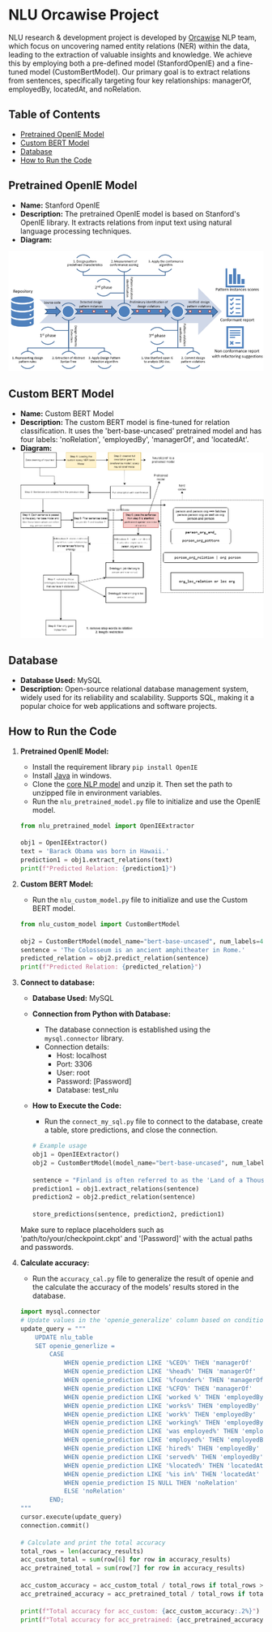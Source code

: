 # NLU Orcawise Project

NLU research & development project is developed by [Orcawise](https://www.orcawise.com/) NLP team, which focus on uncovering named entity relations (NER) within the data, leading to the extraction of valuable insights and knowledge. We achieve this by employing both a pre-defined model (StanfordOpenIE) and a fine-tuned model (CustomBertModel). Our primary goal is to extract relations from sentences, specifically targeting four key relationships: managerOf, employedBy, locatedAt, and noRelation.

## Table of Contents
  - [Pretrained OpenIE Model](#pretrained-openie-model)
  - [Custom BERT Model](#custom-bert-model)
  - [Database](#database)
  - [How to Run the Code](#how-to-run-the-code)
    



##  Pretrained OpenIE Model

- **Name:** Stanford OpenIE
- **Description:** The pretrained OpenIE model is based on Stanford's OpenIE library. It extracts relations from input text using natural language processing techniques.
- **Diagram:**
  
 ![Diagram](Diagram/stanford.png)

##  Custom BERT Model

- **Name:** Custom BERT Model
- **Description:** The custom BERT model is fine-tuned for relation classification. It uses the 'bert-base-uncased' pretrained model and has four labels: 'noRelation', 'employedBy', 'managerOf', and 'locatedAt'.
- **Diagram:**
 ![Diagram](Diagram/NLU_diag.png)

## Database

- **Database Used:** MySQL
- **Description:** Open-source relational database management system, widely used for its reliability and scalability. Supports SQL, making it a popular choice for web applications and software projects.

## How to Run the Code

1. **Pretrained OpenIE Model:**
    - Install the requirement library `pip install OpenIE`
    - Install [Java](http://jdk.javTa.net/archive/) in windows.
    - Clone the [core NLP model](https://nlp.stanford.edu/software/stanford-corenlp-4.2.2.zip) and unzip it. Then set the path to unzipped file in environment variables.
    - Run the `nlu_pretrained_model.py` file to initialize and use the OpenIE model.

    ```python
    from nlu_pretrained_model import OpenIEExtractor

    obj1 = OpenIEExtractor()
    text = 'Barack Obama was born in Hawaii.'
    prediction1 = obj1.extract_relations(text)
    print(f"Predicted Relation: {prediction1}")
    ```

2. **Custom BERT Model:**
    - Run the `nlu_custom_model.py` file to initialize and use the Custom BERT model.

    ```python
    from nlu_custom_model import CustomBertModel

    obj2 = CustomBertModel(model_name="bert-base-uncased", num_labels=4, checkpoint_path='path/to/your/checkpoint.ckpt')
    sentence = 'The Colosseum is an ancient amphitheater in Rome.'
    predicted_relation = obj2.predict_relation(sentence)
    print(f"Predicted Relation: {predicted_relation}")
    ```

3. **Connect to database:**
    - **Database Used:** MySQL
    - **Connection from Python with Database:**
        - The database connection is established using the `mysql.connector` library.
        - Connection details:
            - Host: localhost
            - Port: 3306
            - User: root
            - Password: [Password]
            - Database: test_nlu
    - **How to Execute the Code:**
        - Run the `connect_my_sql.py` file to connect to the database, create a table, store predictions, and close the connection.
    
        ```python
        # Example usage
        obj1 = OpenIEExtractor()
        obj2 = CustomBertModel(model_name="bert-base-uncased", num_labels=4, checkpoint_path='path/to/your/checkpoint.ckpt')
    
        sentence = "Finland is often referred to as the 'Land of a Thousand Lakes', but in reality, it has over 188,000 lakes."
        prediction1 = obj1.extract_relations(sentence)
        prediction2 = obj2.predict_relation(sentence)
    
        store_predictions(sentence, prediction2, prediction1)
        ```

    Make sure to replace placeholders such as 'path/to/your/checkpoint.ckpt' and '[Password]' with the actual paths and passwords.
4. **Calculate accuracy:**
    - Run the `accuracy_cal.py` file to generalize the result of openie and the calculate the accuracy of the models' results stored in the database.

    ```python
    import mysql.connector
    # Update values in the 'openie_generalize' column based on conditions
    update_query = """
        UPDATE nlu_table
        SET openie_generlize = 
            CASE
                WHEN openie_prediction LIKE '%CEO%' THEN 'managerOf'
                WHEN openie_prediction LIKE '%head%' THEN 'managerOf'
                WHEN openie_prediction LIKE '%founder%' THEN 'managerOf'
                WHEN openie_prediction LIKE '%CFO%' THEN 'managerOf'
                WHEN openie_prediction LIKE 'worked %' THEN 'employedBy'
                WHEN openie_prediction LIKE 'works%' THEN 'employedBy'
                WHEN openie_prediction LIKE 'work%' THEN 'employedBy'
                WHEN openie_prediction LIKE 'working%' THEN 'employedBy'
                WHEN openie_prediction LIKE 'was employed%' THEN 'employedBy'
                WHEN openie_prediction LIKE 'employed%' THEN 'employedBy'
                WHEN openie_prediction LIKE 'hired%' THEN 'employedBy'
                WHEN openie_prediction LIKE 'served%' THEN 'employedBy'
                WHEN openie_prediction LIKE '%located%' THEN 'locatedAt'
                WHEN openie_prediction LIKE '%is in%' THEN 'locatedAt'
                WHEN openie_prediction IS NULL THEN 'noRelation'
                ELSE 'noRelation'
            END;
    """
    cursor.execute(update_query)
    connection.commit()
    
    # Calculate and print the total accuracy
    total_rows = len(accuracy_results)
    acc_custom_total = sum(row[6] for row in accuracy_results)
    acc_pretrained_total = sum(row[7] for row in accuracy_results)

    acc_custom_accuracy = acc_custom_total / total_rows if total_rows > 0 else 0
    acc_pretrained_accuracy = acc_pretrained_total / total_rows if total_rows > 0 else 0

    print(f"Total accuracy for acc_custom: {acc_custom_accuracy:.2%}")
    print(f"Total accuracy for acc_pretrained: {acc_pretrained_accuracy:.2%}")
    ```   





